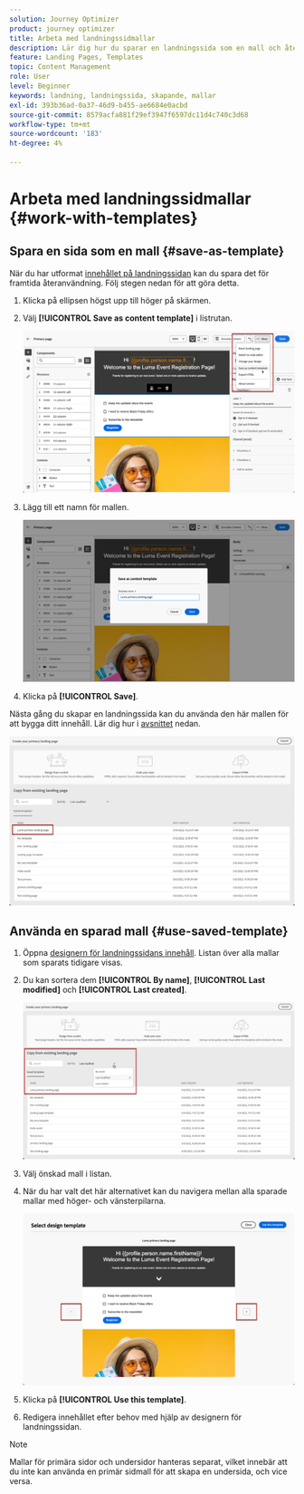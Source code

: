 ```yaml
---
solution: Journey Optimizer
product: journey optimizer
title: Arbeta med landningssidmallar
description: Lär dig hur du sparar en landningssida som en mall och återanvänder den i Journey Optimizer
feature: Landing Pages, Templates
topic: Content Management
role: User
level: Beginner
keywords: landning, landningssida, skapande, mallar
exl-id: 393b36ad-0a37-46d9-b455-ae6684e0acbd
source-git-commit: 8579acfa881f29ef3947f6597dc11d4c740c3d68
workflow-type: tm+mt
source-wordcount: '183'
ht-degree: 4%

---
```


# Arbeta med landningssidmallar {#work-with-templates}

## Spara en sida som en mall {#save-as-template}

När du har utformat [innehållet på landningssidan](lp-content.md) kan du spara det för framtida återanvändning. Följ stegen nedan för att göra detta.

1. Klicka på ellipsen högst upp till höger på skärmen.

1. Välj **[!UICONTROL Save as content template]** i listrutan.

   ![](assets/lp_designer-save-template.png)

1. Lägg till ett namn för mallen.

   ![](assets/lp_designer-template-name.png)

1. Klicka på **[!UICONTROL Save]**.

Nästa gång du skapar en landningssida kan du använda den här mallen för att bygga ditt innehåll. Lär dig hur i [avsnittet](#use-saved-template) nedan.

![](assets/lp_designer-saved-template.png)

## Använda en sparad mall {#use-saved-template}

1. Öppna [designern för landningssidans innehåll](design-lp.md). Listan över alla mallar som sparats tidigare visas.

1. Du kan sortera dem **[!UICONTROL By name]**, **[!UICONTROL Last modified]** och **[!UICONTROL Last created]**.

   ![](assets/lp_designer-saved-templates.png)

1. Välj önskad mall i listan.

1. När du har valt det här alternativet kan du navigera mellan alla sparade mallar med höger- och vänsterpilarna.

   ![](assets/lp_designer-saved-templates-navigate.png)

1. Klicka på **[!UICONTROL Use this template]**.

1. Redigera innehållet efter behov med hjälp av designern för landningssidan.

>[!NOTE]
>
>Mallar för primära sidor och undersidor hanteras separat, vilket innebär att du inte kan använda en primär sidmall för att skapa en undersida, och vice versa.
